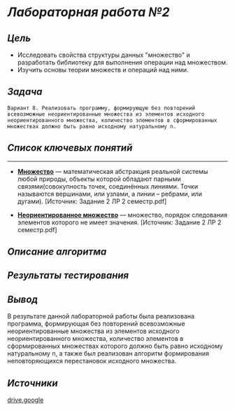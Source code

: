 # <B><I> Лабораторная работа №2</I></B>

## <B><I> Цель</I></B>
- Исследовать свойства структуры данных "множество" и разработать библиотеку для выполнения операции над множеством.
- Изучить основы теории множеств и операций над ними.
  
## <B><I> Задача</I></B>
`Вариант 8. Реализовать программу, формирующую без повторений всевозможные
неориентированные множества из элементов исходного неориентированного множества,
количество элементов в сформированных множествах должно быть равно исходному
натуральному n.`

## <B><I> Список ключевых понятий</I></B>
---
- [**Множество**](https://drive.google.com/file/d/1j-PsJSuN9RiMik3-pWwBjYyqLicLuCfG/view) — математическая абстракция реальной системы любой природы, объекты которой обладают парными связями(совокупность точек, соединённых линиями. Точки называются вершинами, или узлами, а линии – ребрами, или дугами).
[Источник: Задание 2 ЛР 2 семестр.pdf]

- [**Неориентированное множество**](https://drive.google.com/file/d/1j-PsJSuN9RiMik3-pWwBjYyqLicLuCfG/view) — множество, порядок следования элементов которого не имеет значения.
[Источник: Задание 2 ЛР 2 семестр.pdf]

## <B><I> Описание алгоритма</I></B>


## <B><I> Результаты тестирования</I></B>


## <B><I> Вывод</I></B>
В результате данной лабораторной работы была реализована программа, формирующая без повторений всевозможные неориентированные множества из элементов исходного неориентированного множества, количество элементов в сформированных множествах которого должно быть равно исходному натуральному n, а также был реализован алгоритм формирования неповторяющихся перестановок исходного множества.

## <B><I> Источники</I></B>
[drive.google](https://drive.google.com/drive/folders/1SLcF9njDTaNUacXMA9Nrqm7FUS7MnNsI)

